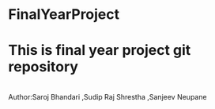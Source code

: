 # FinalYearProject
<h1><b>This is final year project git repository</b> </h1> <br>
Author:Saroj Bhandari
      ,Sudip Raj Shrestha
      ,Sanjeev Neupane
